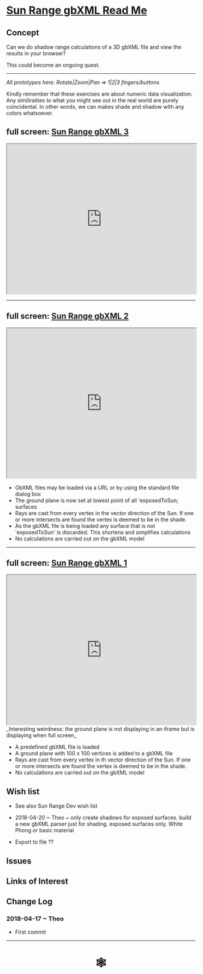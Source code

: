 <span style=display:none; >[You are now in a GitHub source code view - click this link to view Read Me file as a web page](http://www.ladybug.tools/spider/index.html#solar-well/sun-range-gbxml-dev/README.md "View file as a web page." ) </span>

# [Sun Range gbXML Read Me]( #solar-well/sun-range-gbxml-dev/README.md )


## Concept

Can we do shadow range calculations of a 3D gbXML file and view the results in your browser?

This could become an ongoing quest.



***

_All prototypes here: Rotate|Zoom|Pan => 1|2|3 fingers/buttons_

Kindly remember that these exercises are about numeric data visualization. Any similiraities to what you might see out in the real world are purely coincidental. In other words, we can makes shade and shadow with any colors whatsoever.

## full screen: [Sun Range gbXML 3]( http://www.ladybug.tools/spider/solar-well/sun-range-gbxml-dev/sun-range-gbxml-3.html )

<iframe class=iframeReadMe src=http://www.ladybug.tools/spider/solar-well/sun-range-gbxml-dev/sun-range-gbxml-3.html width=100% height=400px >Iframes are not displayed on github.com</iframe>


***

## full screen: [Sun Range gbXML 2]( http://www.ladybug.tools/spider/solar-well/sun-range-gbxml-dev/sun-range-gbxml-2.html )

<iframe class=iframeReadMe src=http://www.ladybug.tools/spider/solar-well/sun-range-gbxml-dev/sun-range-gbxml-2.html width=100% height=400px >Iframes are not displayed on github.com</iframe>

* GbXML files may be loaded via a URL or by using the standard file dialog box
* The ground plane is now set at lowest point of all 'exposedToSun; surfaces
* Rays are cast from every vertex in the vector direction of the Sun. If one or more intersects are found the vertex is deemed to be in the shade.
* As the gbXML file is being loaded any surface that is not 'exposedToSun' is discarded. This shortens and simplifies calculations
* No calculations are carried out on the gbXML model

***

## full screen: [Sun Range gbXML 1]( http://www.ladybug.tools/spider/solar-well/sun-range-gbxml-dev/sun-range-gbxml-1.html )

<iframe class=iframeReadMe src=http://www.ladybug.tools/spider/solar-well/sun-range-gbxml-dev/sun-range-gbxml-1.html width=100% height=400px >Iframes are not displayed on github.com</iframe>
_Interesting weirdness: the ground plane is not displaying in an iframe but is displaying when full screen_

* A predefined gbXML file is loaded
* A ground plane with 100 x 100 vertices is added to a gbXML file
* Rays are cast from every vertex in th vector direction of the Sun. If one or more intersects are found the vertex is deemed to be in the shade.
* No calculations are carried out on the gbXML model

## Wish list

* See also Sun Range Dev wish list
* 2018-04-20 ~ Theo ~ only create shadows for exposed surfaces. build a new gbXML parser just for shading. exposed surfaces only. White Phong or basic material

* Export to file ??

## Issues



## Links of Interest



## Change Log

### 2018-04-17 ~ Theo

* First commit


***

# <center title="hello!" ><a href=javascript:window.scrollTo(0,0); style=text-decoration:none; > &#x1f578; </a></center>



